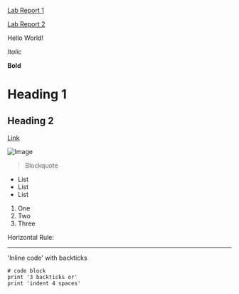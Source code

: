 [Lab Report 1](lab-report-1-week-2.html)

[Lab Report 2](lab-report-2-week-4.html)

Hello World!

*Italic*

**Bold**

# Heading 1

## Heading 2

[Link](http://a.com)

![Image](http://url/a.png)

> Blockquote

* List
* List
* List

1. One
2. Two
3. Three

Horizontal Rule:

---

'Inline code' with backticks
```
# code block
print '3 backticks or'
print 'indent 4 spaces'
```
